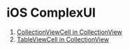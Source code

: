 # iOS ComplexUI

1. [CollectionViewCell in CollectionView](https://github.com/jakouk/iOSComplexUI/tree/master/CollectionIn)
2. [TableViewCell in CollectionView](https://github.com/jakouk/iOSComplexUI/tree/master/TableInCollection)
